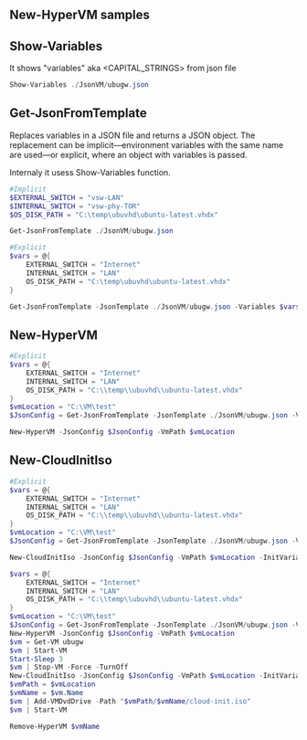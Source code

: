 ## New-HyperVM samples

## Show-Variables
It shows "variables" aka <CAPITAL_STRINGS> from json file

```Powershell
Show-Variables ./JsonVM/ubugw.json
```

## Get-JsonFromTemplate

Replaces variables in a JSON file and returns a JSON object. The replacement can be implicit—environment variables with the same name are used—or explicit, where an object with variables is passed.

Internaly it usess Show-Variables function.

```Powershell
#Implicit
$EXTERNAL_SWITCH = "vsw-LAN"
$INTERNAL_SWITCH = "vsw-phy-TOR"
$OS_DISK_PATH = "C:\temp\ubuvhd\ubuntu-latest.vhdx"

Get-JsonFromTemplate ./JsonVM/ubugw.json
```

```Powershell
#Explicit
$vars = @{
    EXTERNAL_SWITCH = "Internet"
    INTERNAL_SWITCH = "LAN"
    OS_DISK_PATH = "C:\temp\ubuvhd\ubuntu-latest.vhdx"
}

Get-JsonFromTemplate -JsonTemplate ./JsonVM/ubugw.json -Variables $vars
```

## New-HyperVM

```Powershell
#Explicit
$vars = @{
    EXTERNAL_SWITCH = "Internet"
    INTERNAL_SWITCH = "LAN"
    OS_DISK_PATH = "C:\\temp\\ubuvhd\\ubuntu-latest.vhdx"
}
$vmLocation = "C:\VM\test"
$JsonConfig = Get-JsonFromTemplate -JsonTemplate ./JsonVM/ubugw.json -Variables $vars

New-HyperVM -JsonConfig $JsonConfig -VmPath $vmLocation 
```

##  New-CloudInitIso


```Powershell
#Explicit
$vars = @{
    EXTERNAL_SWITCH = "Internet"
    INTERNAL_SWITCH = "LAN"
    OS_DISK_PATH = "C:\\temp\\ubuvhd\\ubuntu-latest.vhdx"
}
$vmLocation = "C:\VM\test"
$JsonConfig = Get-JsonFromTemplate -JsonTemplate ./JsonVM/ubugw.json -Variables $vars

New-CloudInitIso -JsonConfig $JsonConfig -VmPath $vmLocation -InitVariables @{}  
```

```Powershell
$vars = @{
    EXTERNAL_SWITCH = "Internet"
    INTERNAL_SWITCH = "LAN"
    OS_DISK_PATH = "C:\\temp\\ubuvhd\\ubuntu-latest.vhdx"
}
$vmLocation = "C:\VM\test"
$JsonConfig = Get-JsonFromTemplate -JsonTemplate ./JsonVM/ubugw.json -Variables $vars
New-HyperVM -JsonConfig $JsonConfig -VmPath $vmLocation
$vm = Get-VM ubugw
$vm | Start-VM
Start-Sleep 3
$vm | Stop-VM -Force -TurnOff
New-CloudInitIso -JsonConfig $JsonConfig -VmPath $vmLocation -InitVariables @{} 
$vmPath = $vmLocation
$vmName = $vm.Name  
$vm | Add-VMDvdDrive -Path "$vmPath/$vmName/cloud-init.iso"
$vm | Start-VM

Remove-HyperVM $vmName
```